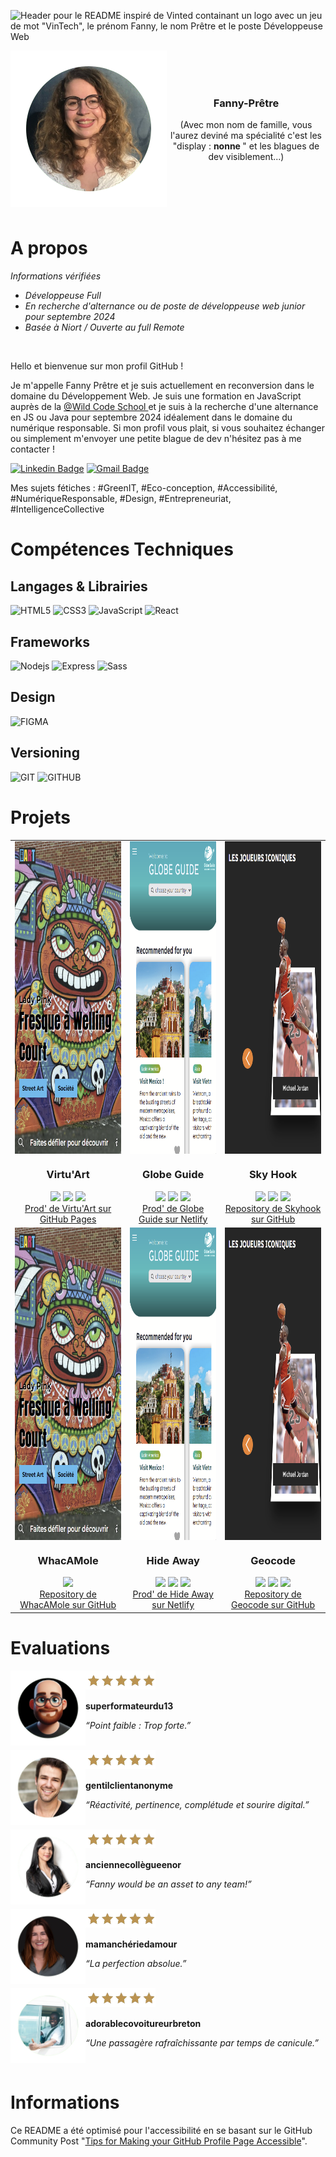 
![Header pour le README inspiré de Vinted containant un logo avec un jeu de mot "VinTech", le prénom Fanny, le nom Prêtre et le poste Développeuse Web](https://github.com/fanny-pretre/fanny-pretre/assets/158457597/b3910450-f1d6-4598-9145-ccefc5fda686)


<div align='center' >
<img src='https://github.com/fanny-pretre/fanny-pretre/blob/main/profil-fanny-pretre.png' align='left' height='250' alt="Photo de profil de Fanny Prêtre" >
<br>
<br>
<br>  
<h3 align='center'> Fanny-Prêtre  </h3> 
<p> (Avec mon nom de famille, vous l'aurez deviné ma spécialité c'est les "display : <strong> nonne </strong>" et les blagues de dev visiblement...)</p>

<br />
</div>

<br>
<br>
<br>



# A propos

<div>
<p> <em> Informations vérifiées </em> </p>
  <ul>
<li> <em> Développeuse Full  </em> </li>  
<li> <em> En recherche d'alternance ou de poste de développeuse web junior pour septembre 2024  </em> </li> 
<li> <em> Basée à Niort / Ouverte au full Remote  </em> </li>
</ul>
</div><br>

<div>
<p> Hello et bienvenue sur mon profil GitHub ! <p>
<p> Je m'appelle Fanny Prêtre et je suis actuellement en reconversion dans le domaine du Développement Web. Je suis une formation en JavaScript auprès de la <a href="https://www.wildcodeschool.com/fr-fr//"> @Wild Code School  </a> et je suis à la recherche d'une alternance en JS ou Java pour septembre 2024 idéalement dans le domaine du numérique responsable. Si mon profil vous plait, si vous souhaitez échanger ou simplement m'envoyer une petite blague de dev n'hésitez pas à me contacter !    </p>

[![Linkedin Badge](https://img.shields.io/badge/-fpretre-005580?style=flat&logo=Linkedin&logoColor=white&link=https://www.linkedin.com/in/fanny-prêtre-723630114/)](https://www.linkedin.com/in/fanny-pr%C3%AAtre-723630114/)
[![Gmail Badge](https://img.shields.io/badge/-fanny.pretre-005580?style=flat&logo=Gmail&logoColor=white&link=mailto:fanny.pretre@gmail.com)](mailto:fanny.pretre@gmail.com)
<p> Mes sujets fétiches : <span> #GreenIT, #Eco-conception, #Accessibilité, #NumériqueResponsable, #Design, #Entrepreneuriat, #IntelligenceCollective </p>
</div> 

# Compétences Techniques

## Langages & Librairies

![HTML5](https://img.shields.io/badge/-HTML5-005580?style=flat&logo=html5&logoColor=white)
![CSS3](https://img.shields.io/badge/-CSS3-005580?style=flat&logo=css3)
![JavaScript](https://img.shields.io/badge/-JavaScript-005580?style=flat&logo=javascript&logoColor=white)
![React](https://img.shields.io/badge/-React-005580?style=flat&logo=react&logoColor=white)


## Frameworks

![Nodejs](https://img.shields.io/badge/-Nodejs-005580?style=flat&logo=Node.js&logoColor=white)
![Express](https://img.shields.io/badge/-Express-005580?style=flat&logo=react&logoColor=white)
![Sass](https://img.shields.io/badge/-Sass-005580?style=flat&logo=sass&logoColor=white)


## Design

![FIGMA](https://img.shields.io/badge/-Figma-005580?style=flat&logo=sql&logoColor=white)


## Versioning
![GIT](https://img.shields.io/badge/-Git-005580?style=flat&logo=sql&logoColor=white)
![GITHUB](https://img.shields.io/badge/-GitHub-005580?style=flat&logo=sql&logoColor=white)


# Projets

<table>
  <tr>
    <td>
      <div align="center">
        <img src="https://github.com/fanny-pretre/fanny-pretre/blob/main/p1.png" width="300px;" height="500px;" align="center" alt="Capture issue du site de Virtu'ART, une galerie d'art virtuelle. La capture est un exemple d'oeuvre, en l'occurenc une fresque murale représentant une déesse inca, le nom de l'artiste "Lady Pink" et le titre de l'oeuvre "Fresque à Welling Court"/>
        <h3>Virtu'Art</h3>
        <img src='https://img.shields.io/badge/-JavaScript-005580?style=flat&logo=javascript&logoColor=white'>
        <img src='https://img.shields.io/badge/-HTML5-005580?style=flat&logo=html5&logoColor=white'>
        <img src='https://img.shields.io/badge/-CSS3-005580?style=flat&logo=css3'><br>
         <a href="https://fanny-pretre.github.io/art-galery-2/">
        Prod' de Virtu'Art sur GitHub Pages
      </a>
      </div>
    </td>
    <td>
      <div align="center">
        <img src="https://github.com/fanny-pretre/fanny-pretre/blob/main/p2.png" width="300px;" height="500px;" align="center" alt="Capture issue du site de Globe Guide, un assistant de voyage. La capture montre le header bleu qui permet de choisir les destinations ainsi que les cartes de deux destinations recommandées à savoir le Mexique et le Vietnam"/>
        <h3>Globe Guide </h3>
        <img src='https://img.shields.io/badge/-API-005580?style=flat&logo=sql&logoColor=white'>
        <img src='https://img.shields.io/badge/-React-005580?style=flat&logo=react&logoColor=white'>
        <img src='https://img.shields.io/badge/-Sass-005580?style=flat&logo=sass&logoColor=white'><br>
      <a href="https://globe-guide.netlify.app/">
        Prod' de Globe Guide sur Netlify
      </a>
      </div>
    </td>
     <td>
      <div align="center">
        <img src="https://github.com/fanny-pretre/fanny-pretre/blob/main/projet-perso.png" width="300px;" height="500px;" align="center" alt="Capture issue du site de SkyHook. La capture renvoie à la section joueurs iconiques et on y voit une carte représentant Michaël Jordan."/>
        <h3>Sky Hook </h3>
        <img src='https://img.shields.io/badge/-API-005580?style=flat&logo=sql&logoColor=white'>
        <img src='https://img.shields.io/badge/-React-005580?style=flat&logo=react&logoColor=white'>
        <img src='https://img.shields.io/badge/-Sass-005580?style=flat&logo=sass&logoColor=white'><br>
      <a href="https://github.com/fanny-pretre/nba-project">
       Repository de Skyhook sur GitHub
      </a>
      </div>
    </td>
  </tr>
  <tr>
    <td>
      <div align="center">
        <img src="https://github.com/fanny-pretre/fanny-pretre/blob/main/p1.png" width="300px;" height="500px;" align="center" alt="Capture issue du site de Virtu'ART, une galerie d'art virtuelle. La capture est un exemple d'oeuvre, en l'occurenc une fresque murale représentant une déesse inca, le nom de l'artiste "Lady Pink" et le titre de l'oeuvre "Fresque à Welling Court"/>
        <h3>WhacAMole</h3>
        <img src='https://img.shields.io/badge/-Java-005580?style=flat&logo=java&logoColor=white'>
        <br>
         <a href="https://github.com/fanny-pretre/WhacAMole">
        Repository de WhacAMole sur GitHub
      </a>
      </div>
    </td>
    <td>
      <div align="center">
        <img src="https://github.com/fanny-pretre/fanny-pretre/blob/main/p2.png" width="300px;" height="500px;" align="center" alt="Capture issue du site de Globe Guide, un assistant de voyage. La capture montre le header bleu qui permet de choisir les destinations ainsi que les cartes de deux destinations recommandées à savoir le Mexique et le Vietnam"/>
        <h3>Hide Away </h3>
        <img src='https://img.shields.io/badge/-PHP-005580?style=flat&logo=sql&logoColor=white'>
        <img src='https://img.shields.io/badge/-React-005580?style=flat&logo=react&logoColor=white'>
        <img src='https://img.shields.io/badge/-Sass-005580?style=flat&logo=sass&logoColor=white'><br>
      <a href="https://hide-away-seven.vercel.app/">
        Prod' de Hide Away sur Netlify
      </a>
      </div>
    </td>
     <td>
      <div align="center">
        <img src="https://github.com/fanny-pretre/fanny-pretre/blob/main/projet-perso.png" width="300px;" height="500px;" align="center" alt="Capture issue du site de SkyHook. La capture renvoie à la section joueurs iconiques et on y voit une carte représentant Michaël Jordan."/>
        <h3>Geocode</h3>
        <img src='https://img.shields.io/badge/-Harmonia-005580?style=flat&logo=sql&logoColor=white'>
        <img src='https://img.shields.io/badge/-React-005580?style=flat&logo=react&logoColor=white'>
        <img src='https://img.shields.io/badge/-Sass-005580?style=flat&logo=sass&logoColor=white'><br>
      <a href="https://github.com/WildCodeSchool-2024-02/JS-RemoteFR-CrewDragon-P3-GeoCode">
       Repository de Geocode sur GitHub
      </a>
      </div>
    </td>
  </tr>
</table>



# Evaluations

<div align='center' >
<img src="https://github.com/fanny-pretre/fanny-pretre/blob/main/notation-1.png" align='left' height='120px' alt="Photo de profil d'un homme chauve, barbu et qui porte un t-shirt noir" >

<div align='left'>  
  <img src="https://github.com/fanny-pretre/fanny-pretre/blob/main/notation.png" align='left' height='30px' alt="Symbole de notation - 5 étoiles" > 
  <br>
  <br>
  <p align='left'><strong>superformateurdu13</strong></p>
  <p><em>“Point faible : Trop forte.”</em></p>  
</div> 
<br />
</div>

<div align='center' >
<img src="https://github.com/fanny-pretre/fanny-pretre/blob/main/notation-2.png" align='left' height='120px' alt="Photo de profil d'un homme brun, barbu et qui porte un t-shirt noir" >

<div align='left'>  
  <img src="https://github.com/fanny-pretre/fanny-pretre/blob/main/notation.png" align='left' height='30px' alt="Symbole de notation - 5 étoiles" > 
  <br>
  <br>
  <p align='left'><strong> gentilclientanonyme</strong></p>
  <p><em>“Réactivité, pertinence, complétude et sourire digital.”</em></p>  
</div> 
<br />
</div>

<div align='center' >
<img src="https://github.com/fanny-pretre/fanny-pretre/blob/main/notation-3.png" align='left' height='120px' height='120px' alt="Photo de profil d'une femme brune en costume" >

<div align='left'>  
  <img src="https://github.com/fanny-pretre/fanny-pretre/blob/main/notation.png" align='left' height='30px' alt="Symbole de notation - 5 étoiles"> 
  <br>
  <br>
  <p align='left'><strong>anciennecollègueenor </strong></p>
  <p><em> “Fanny would be an asset to any team!” </em></p>  
</div> 
<br />
</div>

<div align='center' >
<img src="https://github.com/fanny-pretre/fanny-pretre/blob/main/notation-4.png" align='left' height='120px' alt="Photo de profil d'une femme brune avec une blouse grise" >

<div align='left'>  
  <img src="https://github.com/fanny-pretre/fanny-pretre/blob/main/notation.png" align='left' height='30px' alt="Symbole de notation - 5 étoiles"> 
  <br>
  <br>
  <p align='left'><strong>mamanchériedamour </strong></p>
  <p><em>  “La perfection absolue.” </em></p>  
</div> 
<br />
</div>

<div align='center' >
<img src="https://github.com/fanny-pretre/fanny-pretre/blob/main/notation-5.png" align='left' height='120px' alt="Photo de profil d'un homme portant un t-shirt blanc et conduisant une voiture">

<div align='left'>  
  <img src="https://github.com/fanny-pretre/fanny-pretre/blob/main/notation.png" align='left' height='30px' alt="Symbole de notation - 5 étoiles"> 
  <br>
  <br>
  <p align='left'><strong>adorablecovoitureurbreton </strong></p>
  <p><em>  “Une passagère rafraîchissante par temps de canicule.” </em></p>  
</div> 
<br />
</div>

# Informations

Ce README a été optimisé pour l'accessibilité en se basant sur le GitHub Community Post "[Tips for Making your GitHub Profile Page Accessible](https://github.com/community)".






